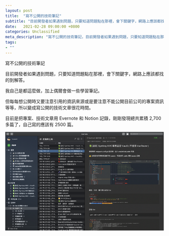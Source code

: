 ```yaml
---
layout: post
title:  "寫不公開的技術筆記"
subtitle: "目前開發者如果遇到問題，只要知道問題點在那裡，會下關鍵字，網路上應該都找的到解答"
date:   2021-02-28 09:00:00 +0800
categories: Unclassified
meta_description: "寫不公開的技術筆記，目前開發者如果遇到問題，只要知道問題點在那裡，會下關鍵字，網路上應該都找的到解答"
tags:
- ""
---
```


寫不公開的技術筆記

目前開發者如果遇到問題，只要知道問題點在那裡，會下關鍵字，網路上應該都找的到解答。

我自己是都這麼做，加上偶爾會做一些學習筆記。

但每每想公開時又要注意引用的資訊來源或是要注意不能公開目前公司的專案資訊等等，所以變成寫公開的技術文章很花時間。

目前是把專案、技術文章用 Evernote 和 Notion 記錄，剛剛發現總共累積 2,700 多篇了，自己寫的應該有 2500 篇。

![](/images/medium/1__nWStXrRsRqP2PF1Fy7bULg.png)